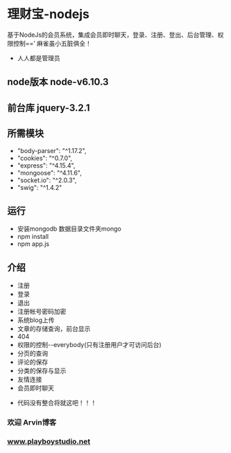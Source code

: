 # 理财宝-nodejs
基于NodeJs的会员系统，集成会员即时聊天，登录、注册、登出、后台管理、权限控制==’
麻雀虽小五脏俱全！
- 人人都是管理员
## node版本 node-v6.10.3
## 前台库 jquery-3.2.1
## 所需模块
+ "body-parser": "^1.17.2",
+ "cookies": "^0.7.0",
+ "express": "^4.15.4",
+ "mongoose": "^4.11.6",
+ "socket.io": "^2.0.3",
+ "swig": "^1.4.2"
## 运行
+ 安装mongodb 数据目录文件夹mongo
+ npm install
+ npm app.js
## 介绍
+ 注册
+ 登录
+ 退出
+ 注册帐号密码加密
+ 系统blog上传
+ 文章的存储查询，前台显示
+ 404
+ 权限的控制--everybody(只有注册用户才可访问后台)
+ 分页的查询
+ 评论的保存
+ 分类的保存与显示
+ 友情连接
+ 会员即时聊天
- 代码没有整合将就这吧！！！
### 欢迎 Arvin博客 
### www.playboystudio.net
